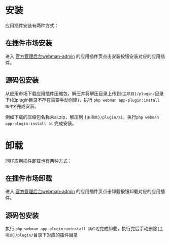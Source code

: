 # 安装

应用插件安装有两种方式：

## 在插件市场安装
进入 [官方管理后台webman-admin](https://www.workerman.net/plugin/82) 的应用插件页点击安装按钮安装对应的应用插件。  

## 源码包安装
从应用市场下载应用插件压缩包，解压并将解压目录上传到`{主项目}/plugin/`目录下(如plugin目录不存在需要手动创建)，执行 `php webman app-plugin:install 插件名`完成安装。

例如下载的压缩包名称未ai.zip，解压到 `{主项目}/plugin/ai`，执行`php webman app-plugin:install ai` 完成安装。


# 卸载

同样应用插件卸载也有两种方式：

## 在插件市场卸载
进入 [官方管理后台webman-admin](https://www.workerman.net/plugin/82) 的应用插件页点击卸载按钮卸载对应的应用插件。  

## 源码包安装
执行 `php webman app-plugin:uninstall 插件名`完成卸载，执行完后手动删除`{主项目}/plugin/`目录下对应的插件目录

